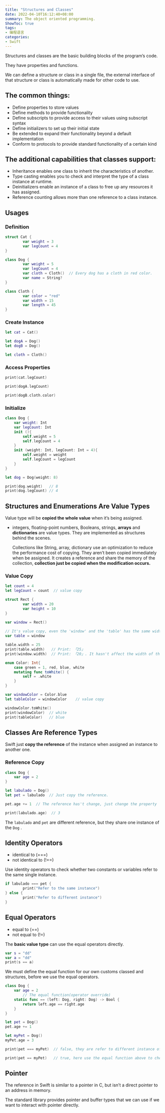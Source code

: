 ```yaml
---
title: "Structures and Classes"
date: 2022-04-10T16:12:40+08:00
summary: The object oriented programming.
ShowToc: true
tags:
- 编程语言
categories:
- Swift
---
```



Structures and classes are the basic building blocks of the program’s code.

They have properties and functions.

We can define a structure or class in a single file, the external interface of that structure or class  is automatically made for other code to use.

## The common things:

- Define properties to store values
- Define methods to provide functionality
- Define subscripts to provide access to their values using subscript syntax
- Define initializers to set up their initial state
- Be extended to expand their functionality beyond a default implementation
- Conform to protocols to provide standard functionality of a certain kind

## The additional capabilities that classes support:

- Inheritance enables one class to inherit the characteristics of another.
- Type casting enables you to check and interpret the type of a class instance at runtime.
- Deinitializers enable an instance of a class to free up any resources it has assigned.
- Reference counting allows more than one reference to a class instance.

## Usages

### Definition

```swift
struct Cat {
		var weight = 3
		var legCount = 4
}

class Dog {
		var weight = 5
		var legCount = 4
		var cloth = Cloth()  // Every dog has a cloth in red color.
		var name = String?
}

class Cloth {
		var color = "red"
		var width = 15
		var length = 45
}
```

### Create Instance

```swift
let cat = Cat()

let dogA = Dog()
let dogB = Dog()

let cloth = Cloth()
```

### Access Properties

```swift
print(cat.legCount)

print(dogA.legCount)

print(dogB.cloth.color)
```

### Initialize

```swift
class Dog {
    var weight: Int
    var legCount: Int
    init (){
        self.weight = 5
        self.legCount = 4
    }
    init (weight: Int, legCount: Int = 4){
        self.weight = weight
        self.legCount = legCount
    }
}

let dog = Dog(weight: 8)

print(dog.weight)   // 8
print(dog.legCount) // 4
```

## Structures and Enumerations Are Value Types

Value type will be **copied the whole value** when it’s being assigned.

- integers, floating-point numbers, Booleans, strings, **arrays** and **dictionaries** are value types. They are implemented as structures behind the scenes.
    
    Collections like String, array, dictionary use an optimization to reduce the performance cost of copying. They aren’t been copied immediately when be assigned. It creates a reference and share the memory of the collection, **collection just be copied when the modification occurs.**
    

### Value Copy

```swift
let count = 4
let legCount = count  // value copy

struct Rect {
		var width = 20
		var height = 10
}

var window = Rect()
   
// It's value copy, even the 'window' and the 'table' has the same width and height, they are two different instance of Rect. 
var table = window

table.width = 25
print(table.width)   // Print: 「25」
print(window.width)  // Print: 「20」. It hasn't affect the width of the window.

enum Color: Int{
    case green = 1, red, blue, white
    mutating func toWhite() {
        self = .white
    }
}

var windowColor = Color.blue
let tableColor = windowColor    // value copy

windowColor.toWhite()
print(windowColor)  // white
print(tableColor)   // blue
```

## Classes Are Reference Types

Swift just **copy the reference** of the instance when  assigned an instance to another one.

### Reference Copy

```swift
class Dog {
    var age = 2
}

let labulado = Dog()
let pet = labulado  // Just copy the reference.

pet.age += 1  // The reference has't change, just change the property 'age' of the instance.

print(labulado.age)  // 3
```

The `labulado` and `pet` are different reference, but they share one instance of the `Dog` . 

## Identity Operators

- identical to (===)
- not identical to (!==)

Use identity operators to check whether two constants or variables refer to the same single instance.

```swift
if labulado === pet {
		print("Refer to the same instance")
} else {
		print("Refer to different instance")
}
```

## Equal Operators

- equal to (==)
- not equal to (!=)

The **basic value type** can use the equal operators directly.

```swift
var s = "dd"
var a = "dd"
print(s == a)
```

We must define the equal function for our own customs classed and structures, before we use the equal operators.

```swift
class Dog {
    var age = 2
		// The equal function(operator override)
    static func == (left: Dog, right: Dog) -> Bool {
        return left.age == right.age
    }
}

let pet = Dog()
pet.age += 1

let myPet = Dog()
myPet.age = 3

print(pet === myPet)  // false, they are refer to different instance of Dog

print(pet == myPet)   // true, here use the equal function above to check whether two instances are equal. 
```

## Pointer

The reference in Swift is similar to a pointer in C, but  isn’t a direct pointer to an address in memory.

The standard library provides pointer and buffer types that we can use if we want to interact with pointer directly.